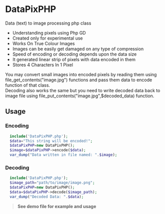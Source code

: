 # DataPixPHP
Data (text) to image processing php class

* Understanding pixels using Php GD
* Created only for experimental use
* Works On True Colour Images
* Images can be easily get damaged on any type of compression
* Speed of encoding or decoding depends upon the data size
* It generated linear strip of pixels with data encoded in them
* Stores 4 Characters In 1 Pixel

You may convert small images into encoded pixels by reading them using file_get_contents("image.jpg") functions and pass them data to encode function of that class.  
Decoding also works the same but you need to write decoded data back to image file using file_put_contents("image.jpg",$decoded_data) function.

## Usage

### Encoding
```php
  include('DataPixPHP.php');
  $data="This string will be encoded!";
  $dataPixPHP=new DataPixPHP();
  $image=$dataPixPHP->encode($data);
  var_dump("Data written in file named: ".$image);
```

### Decoding
```php
  include('DataPixPHP.php');
  $image_path="path/to/image/image.png";
  $dataPixPHP=new DataPixPHP();
  $data=$dataPixPHP->decode($image_path);
  var_dump("Decoded Data: ".$data);
```

> __See demo file for example and usage__
